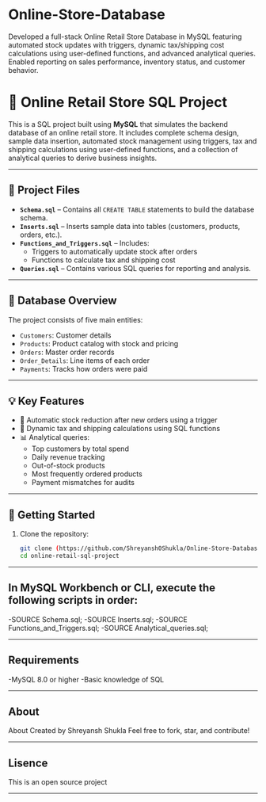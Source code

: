 # Online-Store-Database
Developed a full-stack Online Retail Store Database in MySQL featuring automated stock updates with triggers, dynamic tax/shipping cost calculations using user-defined functions, and advanced analytical queries. Enabled reporting on sales performance, inventory status, and customer behavior.

# 🛒 Online Retail Store SQL Project

This is a SQL project built using **MySQL** that simulates the backend database of an online retail store. It includes complete schema design, sample data insertion, automated stock management using triggers, tax and shipping calculations using user-defined functions, and a collection of analytical queries to derive business insights.

---

## 📂 Project Files

- **`Schema.sql`** – Contains all `CREATE TABLE` statements to build the database schema.
- **`Inserts.sql`** – Inserts sample data into tables (customers, products, orders, etc.).
- **`Functions_and_Triggers.sql`** – Includes:
  - Triggers to automatically update stock after orders
  - Functions to calculate tax and shipping cost
- **`Queries.sql`** – Contains various SQL queries for reporting and analysis.

---

## 🧱 Database Overview

The project consists of five main entities:
- `Customers`: Customer details
- `Products`: Product catalog with stock and pricing
- `Orders`: Master order records
- `Order_Details`: Line items of each order
- `Payments`: Tracks how orders were paid

---

## 💡 Key Features

- 🔄 Automatic stock reduction after new orders using a trigger
- 🧮 Dynamic tax and shipping calculations using SQL functions
- 📊 Analytical queries:
  - Top customers by total spend
  - Daily revenue tracking
  - Out-of-stock products
  - Most frequently ordered products
  - Payment mismatches for audits

---

## 🚀 Getting Started

1. Clone the repository:
   ```bash
   git clone (https://github.com/Shreyansh0Shukla/Online-Store-Database)
   cd online-retail-sql-project

---

## In MySQL Workbench or CLI, execute the following scripts in order:
-SOURCE Schema.sql;
-SOURCE Inserts.sql;
-SOURCE Functions_and_Triggers.sql;
-SOURCE Analytical_queries.sql;

---

## Requirements

-MySQL 8.0 or higher
-Basic knowledge of SQL

---

## About

About
Created by Shreyansh Shukla
Feel free to fork, star, and contribute!

---
## Lisence

This is an open source project

---
